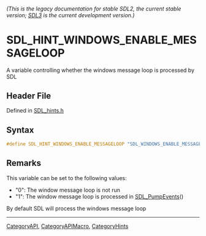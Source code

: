 ###### (This is the legacy documentation for stable SDL2, the current stable version; [SDL3](https://wiki.libsdl.org/SDL3/) is the current development version.)
# SDL_HINT_WINDOWS_ENABLE_MESSAGELOOP

A variable controlling whether the windows message loop is processed by SDL

## Header File

Defined in [SDL_hints.h](https://github.com/libsdl-org/SDL/blob/SDL2/include/SDL_hints.h)

## Syntax

```c
#define SDL_HINT_WINDOWS_ENABLE_MESSAGELOOP "SDL_WINDOWS_ENABLE_MESSAGELOOP"
```

## Remarks

This variable can be set to the following values:

- "0": The window message loop is not run
- "1": The window message loop is processed in
  [SDL_PumpEvents](SDL_PumpEvents)()

By default SDL will process the windows message loop

----
[CategoryAPI](CategoryAPI), [CategoryAPIMacro](CategoryAPIMacro), [CategoryHints](CategoryHints)

